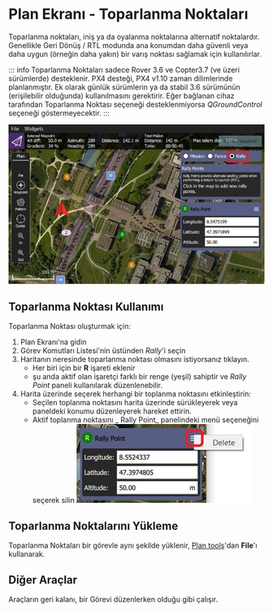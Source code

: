 # Plan Ekranı - Toparlanma Noktaları

Toparlanma noktaları, iniş ya da oyalanma noktalarına alternatif noktalardır. Genellikle Geri Dönüş / RTL modunda ana konumdan daha güvenli veya daha uygun (örneğin daha yakın) bir varış noktası sağlamak için kullanılırlar.

::: info
Toparlanma Noktaları sadece Rover 3.6 ve Copter3.7 (ve üzeri sürümlerde) desteklenir. PX4 desteği, PX4 v1.10 zaman dilimlerinde planlanmıştır. Ek olarak günlük sürümlerin ya da stabil 3.6 sürümünün (erişilebilir olduğunda) kullanılmasını gerektirir. Eğer bağlanan cihaz tarafından Toparlanma Noktası seçeneği desteklenmiyorsa _QGroundControl_ seçeneği göstermeyecektir.
:::

![Toparlanma Noktaları](../../../assets/plan/rally/rally_points_overview.jpg)

## Toparlanma Noktası Kullanımı

Toparlanma Noktası oluşturmak için:

1. Plan Ekranı'na gidin
2. Görev Komutları Listesi'nin üstünden _Rally_'i seçin
3. Haritanın neresinde toparlanma noktası olmasını istiyorsanız tıklayın.
   - Her biri için bir **R** işareti eklenir
   - şu anda aktif olan işaretçi farklı bir renge (yeşil) sahiptir ve _Rally Point_ paneli kullanılarak düzenlenebilir.
4. Harita üzerinde seçerek herhangi bir toplanma noktasını etkinleştirin:
   - Seçilen toplanma noktasını harita üzerinde sürükleyerek veya paneldeki konumu düzenleyerek hareket ettirin.
   - Aktif toplanma noktasını _ Rally Point_ panelindeki menü seçeneğini seçerek silin ![Toplanma Noktasını Sil](../../../assets/plan/rally/rally_points_delete.jpg)

## Toparlanma Noktalarını Yükleme

Toparlanma Noktaları bir görevle aynı şekilde yüklenir, [Plan tools](../PlanView/PlanView.md)'dan **File**'ı kullanarak.

## Diğer Araçlar

Araçların geri kalanı, bir Görevi düzenlerken olduğu gibi çalışır.
